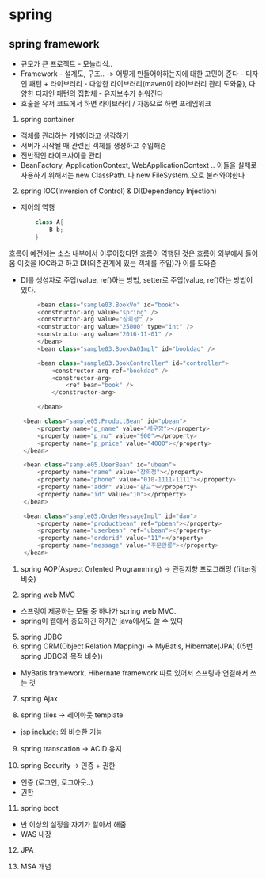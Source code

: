 # spring

## spring framework

* 규모가 큰 프로젝트 - 모놀리식..
* Framework - 설계도, 구조.. -> 어떻게 만들어야하는지에 대한 고민이 준다 
            - 디자인 패턴 + 라이브러리 
            - 다양한 라이브러리(maven이 라이브러리 관리 도와줌), 다양한 디자인 패턴의 집합체 
            - 유지보수가 쉬워진다 
* 호출을 유저 코드에서 하면 라이브러리 / 자동으로 하면 프레임워크


1. spring container 
- 객체를 관리하는 개념이라고 생각하기
- 서버가 시작될 때 관련된 객체를 생성하고 주입해줌 
- 전반적인 라이프사이클 관리 
- BeanFactory, ApplicationContext, WebApplicationContext .. 이들을 실제로 사용하기 위해서는 new ClassPath..나 new FileSystem..으로 불러와야한다

2. spring IOC(Inversion of Control) & DI(Dependency Injection)
- 제어의 역행  
    ```java
        class A{
            B b;
        }
    ```
흐름이 예전에는 소스 내부에서 이루어졌다면 흐름이 역행된 것은 흐름이 외부에서 들어옴 
이것을 IOC라고 하고 DI(의존관계에 있는 객체를 주입)가 이를 도와줌 
- DI를 생성자로 주입(value, ref)하는 방법, setter로 주입(value, ref)하는 방법이 있다.

```java 생성자로 주입하는 예시
    	<bean class="sample03.BookVo" id="book">
		<constructor-arg value="spring" />
		<constructor-arg value="장희정" />
		<constructor-arg value="25000" type="int" />
		<constructor-arg value="2016-11-01" />
        </bean>
        <bean class="sample03.BookDAOImpl" id="bookdao" />

        <bean class="sample03.BookController" id="controller">
            <constructor-arg ref="bookdao" />
            <constructor-arg>
                <ref bean="book" />
            </constructor-arg>

        </bean>
```

```java setter로 주입하는 예시
    <bean class="sample05.ProductBean" id="pbean">
		<property name="p_name" value="새우깡"></property>
		<property name="p_no" value="900"></property>
		<property name="p_price" value="4000"></property>
	</bean>

	<bean class="sample05.UserBean" id="ubean">
		<property name="name" value="장희정"></property>
		<property name="phone" value="010-1111-1111"></property>
		<property name="addr" value="판교"></property>
		<property name="id" value="10"></property>
	</bean>

	<bean class="sample05.OrderMessageImpl" id="dao">
		<property name="productbean" ref="pbean"></property>
		<property name="userbean" ref="ubean"></property>
		<property name="orderid" value="11"></property>
		<property name="message" value="주문완룡"></property>
	</bean>
```



1. spring AOP(Aspect Orlented Programming) -> 관점지향 프로그래밍 (filter랑 비슷)

2. spring web MVC 
- 스프링이 제공하는 모듈 중 하나가 spring web MVC..
- spring이 웹에서 중요하긴 하지만 java에서도 쓸 수 있다

5. spring JDBC
6.  spring ORM(Object Relation Mapping) -> MyBatis, Hibernate(JPA)  ((5번 spring JDBC와 목적 비슷))
- MyBatis framework, Hibernate framework 따로 있어서 스프링과 연결해서 쓰는 것

7. spring Ajax 

8. spring tiles -> 레이아웃 template
- jsp <include:> 와 비슷한 기능 

9. spring transcation -> ACID 유지 

10. spring Security -> 인증 + 권한 
- 인증 (로그인, 로그아웃..)
- 권한

11. spring boot
- 반 이상의 설정을 자기가 알아서 해줌 
- WAS 내장 
  
12. JPA 
    
13. MSA 개념 



